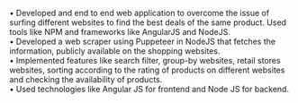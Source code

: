 •	Developed and end to end web application to overcome the issue of surfing different websites to find the best deals of the same product. Used tools like NPM and frameworks like AngularJS and NodeJS. <br/>
•	Developed a web scraper using Puppeteer in NodeJS that fetches the information, publicly available on the shopping websites.<br/>
•	Implemented features like search filter, group-by websites, retail stores websites, sorting according to the rating of products on different websites and checking the availability of products.<br/>
•	Used technologies like Angular JS for frontend and Node JS for backend.
